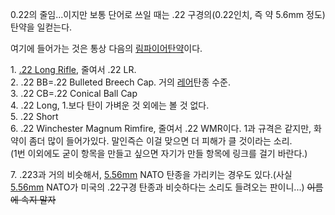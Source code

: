 0.22의 줄임...이지만 보통 단어로 쓰일 때는 .22 구경의(0.22인치, 즉 약 5.6mm 정도) 탄약을 일컫는다.

여기에 들어가는 것은 통상 다음의 [림파이어탄약](%EB%A6%BC%ED%8C%8C%EC%9D%B4%EC%96%B4%20%ED%83%84%EC%95%BD.md)이다.

1\. [.22 Long Rifle](.22%20Long%20Rifle.md), 줄여서 .22 LR.  
2\. .22 BB=.22 Bulleted Breech Cap. 거의 [레어](%EB%A0%88%EC%96%B4.md)탄종 수준.  
3\. .22 CB=.22 Conical Ball Cap  
4\. .22 Long, 1.보다 탄이 가벼운 것 외에는 볼 것 없다.  
5\. .22 Short  
6\. .22 Winchester Magnum Rimfire, 줄여서 .22 WMR이다. 1과 규격은 같지만, 화약이 좀더 많이 들어가있다.
말인즉슨 이걸 맞으면 더 피해가 클 것이라는 소리.  
(1번 이외에도 굳이 항목을 만들고 싶으면 자기가 만들 항목에 링크를 걸기 바란다.)

7\. .223과 거의 비슷해서, [5.56mm](5.56mm.md) NATO 탄종을 가리키는 경우도 있다.(사실
[5.56mm](5.56mm.md) NATO가 미국의 .22구경 탄종과 비슷하다는 소리도 들려오는 판이니...) <del>이름에 속지
말자</del>

